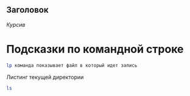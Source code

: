 ## Заголовок 

*Курсив*

# Подсказки по командной строке
```sh 
lp команда показывает файл в который идет запись
```

Листинг текущей директории 
```sh
ls
``````
